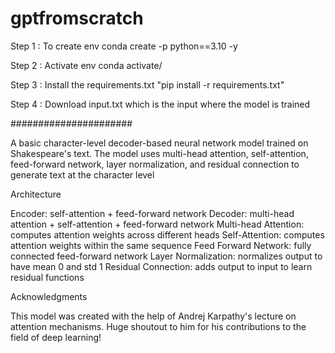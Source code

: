 # gptfromscratch

Step 1 : To create env conda create -p <env name> python==3.10 -y

Step 2 : Activate env conda activate/<env name>

Step 3 : Install the requirements.txt "pip install -r requirements.txt"

Step 4 : Download input.txt which is the input where the model is trained



######################

A basic character-level decoder-based neural network model trained on Shakespeare's text. The model uses multi-head attention, self-attention, feed-forward network, layer normalization, and residual connection to generate text at the character level

Architecture

Encoder: self-attention + feed-forward network
Decoder: multi-head attention + self-attention + feed-forward network
Multi-head Attention: computes attention weights across different heads
Self-Attention: computes attention weights within the same sequence
Feed Forward Network: fully connected feed-forward network
Layer Normalization: normalizes output to have mean 0 and std 1
Residual Connection: adds output to input to learn residual functions

Acknowledgments

This model was created with the help of Andrej Karpathy's lecture on attention mechanisms. Huge shoutout to him for his contributions to the field of deep learning!
